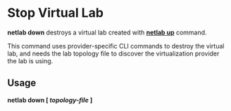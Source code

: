 # Stop Virtual Lab

**netlab down** destroys a virtual lab created with **[netlab up](up.md)** command.

This command uses provider-specific CLI commands to destroy the virtual lab, and needs the lab topology file to discover the virtualization provider the lab is using.

## Usage

**netlab down [ _topology-file_ ]**
